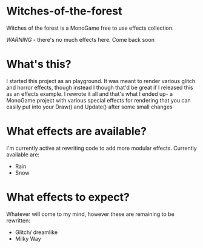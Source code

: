# Witches-of-the-forest
Witches of the forest is a MonoGame free to use effects collection.

*WARNING* - there's no much effects here. Come back soon


# What's this?
I started this project as an playground. It was meant to render various glitch and horror effects, though instead I though that'd be great if I released this as an effects example. I rewrote it all and that's what I ended up- a MonoGame project with various special effects for rendering that you can easily put into your Draw() and Update() after some small changes

# What effects are available?
I'm currently active at rewriting code to add more modular effects. Currently available are:

 * Rain
 * Snow
 
# What effects to expect?
Whatever will come to my mind, however these are remaining to be rewritten:

  * Glitch/ dreamlike
  * Milky Way
